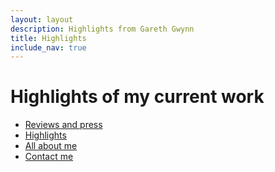```yaml
---
layout: layout
description: Highlights from Gareth Gwynn
title: Highlights
include_nav: true
---
```


# Highlights of my current work

<ul class="highlights pure-g">
  <li class="highlight pure-u-1 pure-u-sm-1-2 pure-u-lg-1-3 pure-u-xl-1-4"><a href="/press/">Reviews and press</a></li>
  <li class="highlight pure-u-1 pure-u-sm-1-2 pure-u-lg-1-3 pure-u-xl-1-4"><a href="/highlights/">Highlights</a></li>
  <li class="highlight pure-u-1 pure-u-sm-1-2 pure-u-lg-1-3 pure-u-xl-1-4"><a href="/cv/">All about me</a></li>
  <li class="highlight pure-u-1 pure-u-sm-1-2 pure-u-lg-1-3 pure-u-xl-1-4"><a href="/contact/">Contact me</a></li>
</ul>

